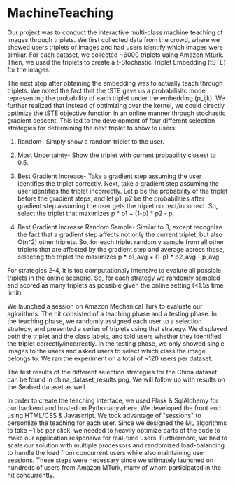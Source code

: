 # MachineTeaching 

Our project was to conduct the interactive multi-class machine teaching of images through triplets. We first collected data from the crowd, where we showed users triplets of images and had users identify which images were similar. For each dataset, we collected ~6000 triplets using Amazon Mturk. Then, we used the triplets to create a t-Stochastic Triplet Embedding (tSTE) for the images.

The next step after obtaining the embedding was to actually teach through triplets. We noted the fact that the tSTE gave us a probabilisitc model representing the probability of each triplet under the embedding (p_ijk). We further realized that instead of optimizing over the kernel, we could directly optimize the tSTE objective function in an online manner through stochastic gradient descent. This led to the development of four different selection strategies for determining the next triplet to show to users:

1) Random- Simply show a random triplet to the user.

2) Most Uncertainty- Show the triplet with current probability closest to 0.5.

3) Best Gradient Increase- Take a gradient step assuming the user identifies the triplet correctly. Next, take a gradient step assuming the user identifies the triplet incorrectly. Let p be the probability of the triplet before the gradient steps, and let p1, p2 be the probabilities after gradient step assuming the user gets the triplet correct/incorrect. So, select the triplet that maximizes p * p1 + (1-p) * p2 - p.

4) Best Gradient Increase Random Sample- Similar to 3, except recognize the fact that a gradient step affects not only the current triplet, but also O(n^2) other triplets. So, for each triplet randomly sample from all other triplets that are affected by the gradient step and average across these, selecting the triplet the maximizes p * p1_avg + (1-p) * p2_avg - p_avg.

For strategies 2-4, it is too computationaly intensive to evalute all possible triplets in the online scenerio. So, for each strategy we randomly sampled and scored as many triplets as possible given the online setting (<1.5s time limit).

We launched a session on Amazon Mechanical Turk to evaluate our aglorithms. The hit consisted of a teaching phase and a testing phase. In the teaching phase, we randomly assigned each user to a selection strategy, and presented a series of triplets using that strategy. We displayed both the triplet and the class labels, and told users whether they identified the triplet correctly/incorrectly. In the testing phase, we only showed single images to the users and asked users to select which class the image belongs to. We ran the experiment on a total of ~120 users per dataset.

The test results of the different selection strategies for the China dataset can be found in china_dataset_results.png. We will follow up with results on the Seabed dataset as well.

In order to create the teaching interface, we used Flask & SqlAlchemy for our backend and hosted on Pythonanywhere. We developed the front end using HTML/CSS & Javascript. We took advantage of "sessions" to personlize the teaching for each user. Since we designed the ML algorithms to take ~1.5s per click, we needed to heavily optimize parts of the code to make our application responsive for real-time users. Furthermore, we had to scale our solution with multiple processors and randomized load-balancing to handle the load from concurrent users while also maintaining user sessions. These steps were necessary since we ultimately launched on hundreds of users from Amazon MTurk, many of whom participated in the hit concurrently. 

